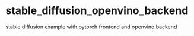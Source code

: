 # stable_diffusion_openvino_backend
stable diffusion example with pytorch frontend and openvino backend

